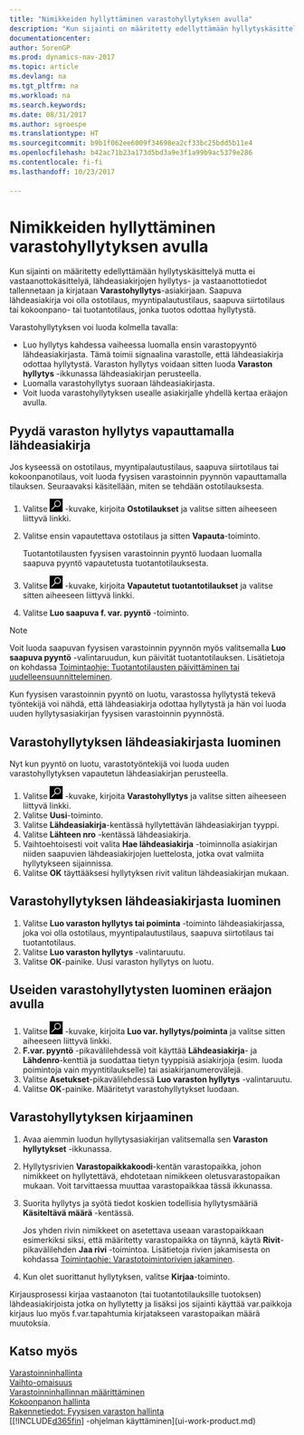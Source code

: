 ```yaml
---
title: "Nimikkeiden hyllyttäminen varastohyllytyksen avulla"
description: "Kun sijainti on määritetty edellyttämään hyllytyskäsittelyä mutta ei vastaanottokäsittelyä, lähdeasiakirjojen hyllytys- ja vastaanottotiedot tallennetaan ja kirjataan **Varastohyllytys**-asiakirjaan. Saapuva lähdeasiakirja voi olla ostotilaus, myyntipalautustilaus, saapuva siirtotilaus tai tuotantilaus jonka tuotos odottaa hyllytystä."
documentationcenter: 
author: SorenGP
ms.prod: dynamics-nav-2017
ms.topic: article
ms.devlang: na
ms.tgt_pltfrm: na
ms.workload: na
ms.search.keywords: 
ms.date: 08/31/2017
ms.author: sgroespe
ms.translationtype: HT
ms.sourcegitcommit: b9b1f062ee6009f34698ea2cf33bc25bdd5b11e4
ms.openlocfilehash: b42ac71b23a173d5bd3a9e3f1a99b9ac5379e286
ms.contentlocale: fi-fi
ms.lasthandoff: 10/23/2017

---
```

# <a name="how-to-put-items-away-with-inventory-put-aways"></a>Nimikkeiden hyllyttäminen varastohyllytyksen avulla
Kun sijainti on määritetty edellyttämään hyllytyskäsittelyä mutta ei vastaanottokäsittelyä, lähdeasiakirjojen hyllytys- ja vastaanottotiedot tallennetaan ja kirjataan **Varastohyllytys**-asiakirjaan. Saapuva lähdeasiakirja voi olla ostotilaus, myyntipalautustilaus, saapuva siirtotilaus tai kokoonpano- tai tuotantotilaus, jonka tuotos odottaa hyllytystä.  

Varastohyllytyksen voi luoda kolmella tavalla:  

- Luo hyllytys kahdessa vaiheessa luomalla ensin varastopyyntö lähdeasiakirjasta. Tämä toimii signaalina varastolle, että lähdeasiakirja odottaa hyllytystä.  Varaston hyllytys voidaan sitten luoda **Varaston hyllytys** -ikkunassa lähdeasiakirjan perusteella.  
- Luomalla varastohyllytys suoraan lähdeasiakirjasta.  
- Voit luoda varastohyllytyksen usealle asiakirjalle yhdellä kertaa eräajon avulla.  

## <a name="to-request-an-inventory-put-away-by-releasing-the-source-document"></a>Pyydä varaston hyllytys vapauttamalla lähdeasiakirja
Jos kyseessä on ostotilaus, myyntipalautustilaus, saapuva siirtotilaus tai kokoonpanotilaus, voit luoda fyysisen varastoinnin pyynnön vapauttamalla tilauksen. Seuraavaksi käsitellään, miten se tehdään ostotilauksesta.  

1.  Valitse ![Etsi sivu tai raportti](media/ui-search/search_small.png "Etsi sivu tai raportti -kuvake") -kuvake, kirjoita **Ostotilaukset** ja valitse sitten aiheeseen liittyvä linkki.
2. Valitse ensin vapautettava ostotilaus ja sitten **Vapauta**-toiminto.  

    Tuotantotilausten fyysisen varastoinnin pyyntö luodaan luomalla saapuva pyyntö vapautetusta tuotantotilauksesta.  
3.  Valitse ![Etsi sivu tai raportti](media/ui-search/search_small.png "Etsi sivu tai raportti -kuvake") -kuvake, kirjoita **Vapautetut tuotantotilaukset** ja valitse sitten aiheeseen liittyvä linkki.  
4. Valitse **Luo saapuva f. var. pyyntö** -toiminto.  

> [!NOTE]  
>  Voit luoda saapuvan fyysisen varastoinnin pyynnön myös valitsemalla **Luo saapuva pyyntö** -valintaruudun, kun päivität tuotantotilauksen. Lisätietoja on kohdassa [Toimintaohje: Tuotantotilausten päivittäminen tai uudelleensuunnitteleminen](production-how-to-replan-refresh-production-orders.md).  

Kun fyysisen varastoinnin pyyntö on luotu, varastossa hyllytystä tekevä työntekijä voi nähdä, että lähdeasiakirja odottaa hyllytystä ja hän voi luoda uuden hyllytysasiakirjan fyysisen varastoinnin pyynnöstä.  

## <a name="to-create-an-inventory-put-away-based-on-the-source-document"></a>Varastohyllytyksen lähdeasiakirjasta luominen
Nyt kun pyyntö on luotu, varastotyöntekijä voi luoda uuden varastohyllytyksen vapautetun lähdeasiakirjan perusteella.   
1.  Valitse ![Etsi sivu tai raportti](media/ui-search/search_small.png "Etsi sivu tai raportti -kuvake") -kuvake, kirjoita **Varastohyllytys** ja valitse sitten aiheeseen liittyvä linkki.  
2. Valitse **Uusi**-toiminto.  
3. Valitse **Lähdeasiakirja**-kentässä hyllytettävän lähdeasiakirjan tyyppi.  
4. Valitse **Lähteen nro** -kentässä lähdeasiakirja.  
5. Vaihtoehtoisesti voit valita **Hae lähdeasiakirja** -toiminnolla asiakirjan niiden saapuvien lähdeasiakirjojen luettelosta, jotka ovat valmiita hyllytykseen sijainnissa.  
6. Valitse **OK** täyttääksesi hyllytyksen rivit valitun lähdeasiakirjan mukaan.  

## <a name="to-create-an-inventory-put-away-from-the-source-document"></a>Varastohyllytyksen lähdeasiakirjasta luominen  
1.  Valitse **Luo varaston hyllytys tai poiminta** -toiminto lähdeasiakirjassa, joka voi olla ostotilaus, myyntipalautustilaus, saapuva siirtotilaus tai tuotantotilaus.  
2. Valitse **Luo varaston hyllytys** -valintaruutu.
3. Valitse **OK**-painike. Uusi varaston hyllytys on luotu.

## <a name="to-create-multiple-inventory-put-aways-with-a-batch-job"></a>Useiden varastohyllytysten luominen eräajon avulla  
1.  Valitse ![Etsi sivu tai raportti](media/ui-search/search_small.png "Etsi sivu tai raportti -kuvake") -kuvake, kirjoita **Luo var. hyllytys/poiminta** ja valitse sitten aiheeseen liittyvä linkki.  
2.  **F.var. pyyntö** -pikavälilehdessä voit käyttää **Lähdeasiakirja**- ja **Lähdenro**-kenttiä ja suodattaa tietyn tyyppisiä asiakirjoja (esim. luoda poimintoja vain myyntitilaukselle) tai asiakirjanumerovälejä.  
3.  Valitse **Asetukset**-pikavälilehdessä **Luo varaston hyllytys** -valintaruutu.
4.  Valitse **OK**-painike. Määritetyt varastohyllytykset luodaan.

## <a name="to-record-the-inventory-put-away"></a>Varastohyllytyksen kirjaaminen  
1. Avaa aiemmin luodun hyllytysasiakirjan valitsemalla sen **Varaston hyllytykset** -ikkunassa.  
2. Hyllytysrivien **Varastopaikkakoodi**-kentän varastopaikka, johon nimikkeet on hyllytettävä, ehdotetaan nimikkeen oletusvarastopaikan mukaan. Voit tarvittaessa muuttaa varastopaikkaa tässä ikkunassa.  
3. Suorita hyllytys ja syötä tiedot koskien todellisia hyllytysmääriä **Käsiteltävä määrä** -kentässä.

    Jos yhden rivin nimikkeet on asetettava useaan varastopaikkaan esimerkiksi siksi, että määritetty varastopaikka on täynnä, käytä **Rivit**-pikavälilehden **Jaa rivi** -toimintoa. Lisätietoja rivien jakamisesta on kohdassa [Toimintaohje: Varastotoimintorivien jakaminen](warehouse-how-to-split-warehouse-activity-lines.md).  
4. Kun olet suorittanut hyllytyksen, valitse **Kirjaa**-toiminto.  

Kirjausprosessi kirjaa vastaanoton (tai tuotantotilauksille tuotoksen) lähdeasiakirjoista jotka on hyllytetty ja lisäksi jos sijainti käyttää var.paikkoja kirjaus luo myös f.var.tapahtumia kirjatakseen varastopaikan määrä muutoksia.

## <a name="see-also"></a>Katso myös  
[Varastoinninhallinta](warehouse-manage-warehouse.md)  
[Vaihto-omaisuus](inventory-manage-inventory.md)  
[Varastoinninhallinnan määrittäminen](warehouse-setup-warehouse.md)     
[Kokoonpanon hallinta](assembly-assemble-items.md)    
[Rakennetiedot: Fyysisen varaston hallinta](design-details-warehouse-management.md)  
[[!INCLUDE[d365fin](includes/d365fin_md.md)] -ohjelman käyttäminen](ui-work-product.md)  

